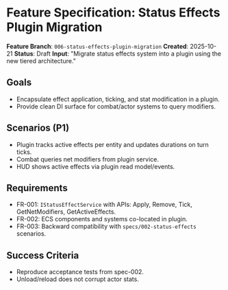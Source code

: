 # Feature Specification: Status Effects Plugin Migration

**Feature Branch**: `006-status-effects-plugin-migration`
**Created**: 2025-10-21
**Status**: Draft
**Input**: "Migrate status effects system into a plugin using the new tiered architecture."

## Goals
- Encapsulate effect application, ticking, and stat modification in a plugin.
- Provide clean DI surface for combat/actor systems to query modifiers.

## Scenarios (P1)
- Plugin tracks active effects per entity and updates durations on turn ticks.
- Combat queries net modifiers from plugin service.
- HUD shows active effects via plugin read model/events.

## Requirements
- FR-001: `IStatusEffectService` with APIs: Apply, Remove, Tick, GetNetModifiers, GetActiveEffects.
- FR-002: ECS components and systems co-located in plugin.
- FR-003: Backward compatibility with `specs/002-status-effects` scenarios.

## Success Criteria
- Reproduce acceptance tests from spec-002.
- Unload/reload does not corrupt actor stats.
